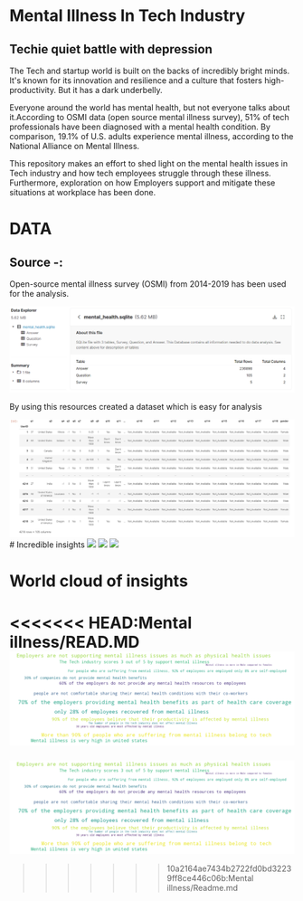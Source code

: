 # Mental Illness In Tech Industry

## Techie quiet battle with depression

The Tech and startup world is built on the backs of incredibly bright minds. It's known for its innovation and resilience and a culture that fosters high-productivity. But it has a dark underbelly.

Everyone around the world has mental health, but not everyone talks about it.According to OSMI data (open source mental illness survey), 51% of tech professionals have been diagnosed with a mental health condition. By comparison, 19.1% of U.S. adults experience mental illness, according to the National Alliance on Mental Illness.

This repository makes an effort to shed light on the mental health issues in Tech industry and how tech employees struggle through these illness. Furthermore, exploration on how Employers support and mitigate these situations at workplace has been done.

# DATA

## Source -:

Open-source mental illness survey (OSMI) from 2014-2019 has been used for the analysis.

<img src="images/sqlite.png">
    
By using this resources created a dataset which is easy for analysis

<img src="images/data.png">
# Incredible insights
 

<img src="images/page1.png"> 

<img src="images/page2.png">

<img src="images/page3.png">


# World cloud of insights

<<<<<<< HEAD:Mental illness/READ.MD
<img src="images/worldcloud.png">
=======
![](2021-02-22-15-07-30.png)
>>>>>>> 10a2164ae7434b2722fd0bd32239ff8ce446c06b:Mental illness/Readme.md
